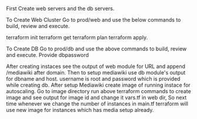 First Create web servers and the db servers.

To Create Web Cluster
Go to prod/web and use the below commands to build, review and execute.

terraform init
terraform get
terraform plan
terraform apply.

To Create DB
Go to prod/db and use the above commands to build, review and execute. Provide dbpassword

After creating instaces see the output of web module for URL and append /mediawiki after domain.
Then to setup mediawiki use db module's output for dbname and host. username is root and password which is provided while creating db.
After setup Mediawiki create image of running instace for autoscaling. Go to image directory run above terraform commands to create image and see output for image id and change it vars.tf in web dir, So next time whenever we change the number of instances in main.tf terraform will use new image for instances which has media setup already.
